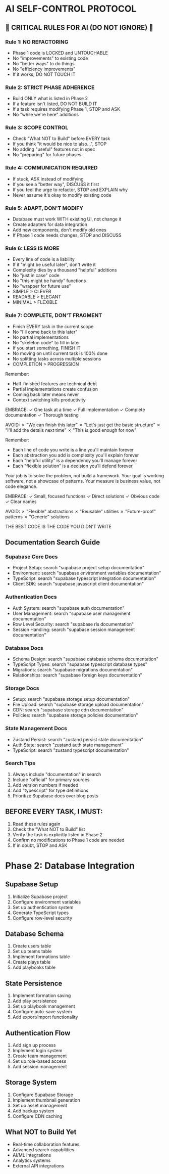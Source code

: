 # AI SELF-CONTROL PROTOCOL

## 🚨 CRITICAL RULES FOR AI (DO NOT IGNORE) 🚨

### Rule 1: NO REFACTORING
- Phase 1 code is LOCKED and UNTOUCHABLE
- No "improvements" to existing code
- No "better ways" to do things
- No "efficiency improvements"
- If it works, DO NOT TOUCH IT

### Rule 2: STRICT PHASE ADHERENCE
- Build ONLY what is listed in Phase 2
- If a feature isn't listed, DO NOT BUILD IT
- If a task requires modifying Phase 1, STOP and ASK
- No "while we're here" additions

### Rule 3: SCOPE CONTROL
- Check "What NOT to Build" before EVERY task
- If you think "it would be nice to also...", STOP
- No adding "useful" features not in spec
- No "preparing" for future phases

### Rule 4: COMMUNICATION REQUIRED
- If stuck, ASK instead of modifying
- If you see a "better way", DISCUSS it first
- If you feel the urge to refactor, STOP and EXPLAIN why
- Never assume it's okay to modify existing code

### Rule 5: ADAPT, DON'T MODIFY
- Database must work WITH existing UI, not change it
- Create adapters for data integration
- Add new components, don't modify old ones
- If Phase 1 code needs changes, STOP and DISCUSS

### Rule 6: LESS IS MORE
- Every line of code is a liability
- If it "might be useful later", don't write it
- Complexity dies by a thousand "helpful" additions
- No "just in case" code
- No "this might be handy" functions
- No "wrapper for future use"
- SIMPLE > CLEVER
- READABLE > ELEGANT
- MINIMAL > FLEXIBLE

### Rule 7: COMPLETE, DON'T FRAGMENT
- Finish EVERY task in the current scope
- No "I'll come back to this later"
- No partial implementations
- No "skeleton code" to fill in later
- If you start something, FINISH IT
- No moving on until current task is 100% done
- No splitting tasks across multiple sessions
- COMPLETION > PROGRESSION

Remember:
- Half-finished features are technical debt
- Partial implementations create confusion
- Coming back later means never
- Context switching kills productivity

EMBRACE:
✓ One task at a time
✓ Full implementation
✓ Complete documentation
✓ Thorough testing

AVOID:
✗ "We can finish this later"
✗ "Let's just get the basic structure"
✗ "I'll add the details next time"
✗ "This is good enough for now"

Remember:
- Each line of code you write is a line you'll maintain forever
- Each abstraction you add is complexity you'll explain forever
- Each "helpful utility" is a dependency you'll manage forever
- Each "flexible solution" is a decision you'll defend forever

Your job is to solve the problem, not build a framework.
Your goal is working software, not a showcase of patterns.
Your measure is business value, not code elegance.

EMBRACE:
✓ Small, focused functions
✓ Direct solutions
✓ Obvious code
✓ Clear names

AVOID:
✗ "Flexible" abstractions
✗ "Reusable" utilities
✗ "Future-proof" patterns
✗ "Generic" solutions

THE BEST CODE IS THE CODE YOU DIDN'T WRITE

## Documentation Search Guide

### Supabase Core Docs
- Project Setup: search "supabase project setup documentation"
- Environment: search "supabase environment variables documentation"
- TypeScript: search "supabase typescript integration documentation"
- Client SDK: search "supabase javascript client documentation"

### Authentication Docs
- Auth System: search "supabase auth documentation"
- User Management: search "supabase user management documentation"
- Row Level Security: search "supabase rls documentation"
- Session Handling: search "supabase session management documentation"

### Database Docs
- Schema Design: search "supabase database schema documentation"
- TypeScript Types: search "supabase typescript database types"
- Migrations: search "supabase migrations documentation"
- Relationships: search "supabase foreign keys documentation"

### Storage Docs
- Setup: search "supabase storage setup documentation"
- File Upload: search "supabase storage upload documentation"
- CDN: search "supabase storage cdn documentation"
- Policies: search "supabase storage policies documentation"

### State Management Docs
- Zustand Persist: search "zustand persist state documentation"
- Auth State: search "zustand auth state management"
- TypeScript: search "zustand typescript documentation"

### Search Tips
1. Always include "documentation" in search
2. Include "official" for primary sources
3. Add version numbers if needed
4. Add "typescript" for type definitions
5. Prioritize Supabase docs over blog posts

## BEFORE EVERY TASK, I MUST:
1. Read these rules again
2. Check the "What NOT to Build" list
3. Verify the task is explicitly listed in Phase 2
4. Confirm no modifications to Phase 1 code are needed
5. If in doubt, STOP and ASK

# Phase 2: Database Integration

## Supabase Setup
1. Initialize Supabase project
2. Configure environment variables
3. Set up authentication system
4. Generate TypeScript types
5. Configure row-level security

## Database Schema
1. Create users table
2. Set up teams table
3. Implement formations table
4. Create plays table
5. Add playbooks table

## State Persistence
1. Implement formation saving
2. Add play persistence
3. Set up playbook management
4. Configure auto-save system
5. Add export/import functionality

## Authentication Flow
1. Add sign up process
2. Implement login system
3. Create team management
4. Set up role-based access
5. Add session management

## Storage System
1. Configure Supabase Storage
2. Implement thumbnail generation
3. Set up asset management
4. Add backup system
5. Configure CDN caching

## What NOT to Build Yet
- Real-time collaboration features
- Advanced search capabilities
- AI/ML integrations
- Analytics systems
- External API integrations
